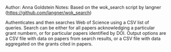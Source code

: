 Author: Anna Goldstein
Notes: Based on the wok_search script by langner (https://github.com/langner/wok_search)

Authenticates and then searches Web of Science using a CSV list of queries.
Search can be either for all papers acknowledging a particular grant numbern, or for particular papers identified by DOI.
Output options are a CSV file with data on papers from search results, or a CSV file with data aggregated on the grants cited in papers.
